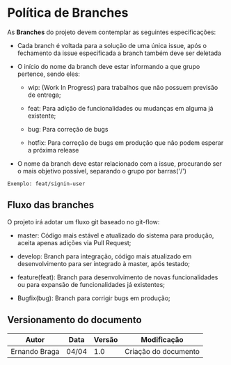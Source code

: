 # Política de Branches

As <b>Branches</b> do projeto devem contemplar as seguintes especificações:

* Cada branch é voltada para a solução de uma única issue, após o fechamento da issue especificada a branch também deve ser deletada

* O início do nome da branch deve estar informando a que grupo pertence, sendo eles:

    * wip: (Work In Progress) para trabalhos que não possuem previsão de entrega;

    * feat: Para adição de funcionalidades ou mudanças em alguma já existente; 

    * bug: Para correção de bugs

    * hotfix: Para correção de bugs em produção que não podem esperar a próxima release

* O nome da branch deve estar relacionado com a issue, procurando ser o mais objetivo possível, separando o grupo por  barras('/')

````Git
Exemplo: feat/signin-user
````
## Fluxo das branches

O projeto irá adotar um fluxo git baseado no git-flow:

 * master: Código mais estável e atualizado do sistema para produção, aceita apenas adições via Pull Request;

 * develop: Branch para integração, código mais atualizado em desenvolvimento para ser integrado à master, após testado;

 * feature(feat): Branch para desenvolvimento de novas funcionalidades ou para expansão de funcionalidades já existentes;

 * Bugfix(bug): Branch para corrigir bugs em produção;

## Versionamento do documento
| Autor | Data | Versão | Modificação |
|---|---|---|---|
| Ernando Braga | 04/04 | 1.0 | Criação do documento |
